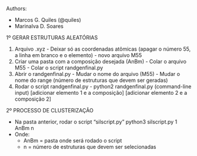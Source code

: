 Authors: 
  - Marcos G. Quiles (@quiles) 
  - Marinalva D. Soares

1º GERAR ESTRUTURAS ALEATÓRIAS
  1. Arquivo .xyz
    - Deixar só as coordenadas atômicas (apagar o número 55, a linha em branco e o elemento)
    - novo arquivo M55
  2. Criar uma pasta com a composição desejada (AnBm)
    - Colar o arquivo M55
    - Colar o script randgenfinal.py
  3. Abrir o randgenfinal.py
    - Mudar o nome do arquivo (M55)
    - Mudar o nome do range (número de estruturas que devem ser geradas)
  4. Rodar o script randgenfinal.py
    - python2 randgenfinal.py
        (command-line input) \[adicionar elemento 1 e a composição\] \[adicionar elemento 2 e a composição 2\]

2º PROCESSO DE CLUSTERIZAÇÃO
  - Na pasta anterior, rodar o script “silscript.py” python3 silscript.py 1 AnBm n
  - Onde:
    - AnBm = pasta onde será rodado o script
    - n = número de estruturas que devem ser selecionadas
